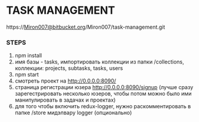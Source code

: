 # TASK MANAGEMENT #

https://Miron007@bitbucket.org/Miron007/task-management.git

### STEPS ###

1. npm install
2. имя базы - tasks, импортировать коллекции из папки /collections, коллекции: projects, subtasks, tasks, users
3. npm start
4. смотреть проект на http://0.0.0.0:8090/
5. страница регистрации юзера http://0.0.0.0:8090/signup (лучше сразу зарегестрировать несколько юзеров, 
чтобы потом можно было ими манипулировать в задачах и проектах)
6. для того чтобы включить redux-logger, нужно раскомментировать в папке /store мидэлвару logger (опционально)